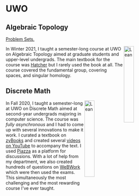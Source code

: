 # UWO

## Algebraic Topology

[Problem Sets.](https://github.com/apurvnakade/uwo2021-algebraic-topology/tree/main/output)

<img src="https://upload.wikimedia.org/wikipedia/commons/8/8f/Winding_Number_Around_Point.svg"
     alt="Lean"
     style="float:right"
     width="25%"/>

In Winter 2021, I taught a semester-long course at UWO on Algebraic Topology aimed at graduate students and upper-level undergrads.
The main textbook for the course was [Hatcher](http://pi.math.cornell.edu/~hatcher/AT/ATpage.html) but I rarely used the book at all.
The course covered the fundamental group, covering spaces, and singular homology.

## Discrete Math

<img src="https://wikimedia.org/api/rest_v1/media/math/render/svg/53c78bc866cb39308e86454d85c902532f52983e"
     alt="Lean"
     style="float:right"
     width="25%"/>

In Fall 2020, I taught a semester-long at UWO on Discrete Math aimed at second-year undergrads majoring in computer science. The course was _fully asynchronous_ and I had to come up with several innovations to make it work.
I curated a textbook on [zyBooks] and created several [videos on YouTube](https://www.youtube.com/playlist?list=PLXAOfwfSuiKm3cL-JftD9ndrjYi7fPcqN) to accompany the text. I used [Piazza] as a platform for discussions.
With a lot of help from my department, we also created hundreds of questions on [WeBWork] which were then used the exams.
This simultaneously the most challenging and the most rewarding course I've ever taught.

[piazza]: https://piazza.com/class/kd1rr8nxc6z4b5
[zybooks]: https://learn.zybooks.com/zybook/UWOMath2151ANakadeFall2020
[webwork]: https://webwork.maa.org/

